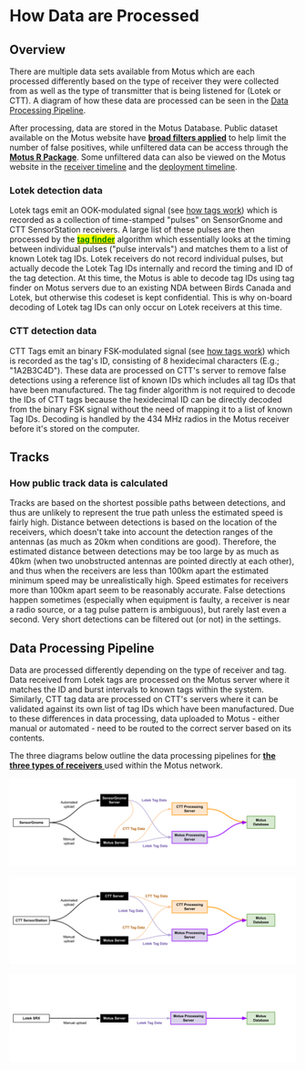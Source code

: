 # How Data are Processed

## Overview

There are multiple data sets available from Motus which are each processed differently based on the type of receiver they were collected from as well as the type of transmitter that is being listened for (Lotek or CTT). A diagram of how these data are processed can be seen in the [Data Processing Pipeline](./#data-processing-pipeline).&#x20;

After processing, data are stored in the Motus Database. Public dataset available on the Motus website have [**broad filters applied**](public-data-filters.md) to help limit the number of false positives, while unfiltered data can be access through the [**Motus R Package**](https://motuswts.github.io/motus/). Some unfiltered data can also be viewed on the Motus website in the [receiver timeline](../../project-management/station-management/detection-timelines.md#receiver-timeline) and the [deployment timeline](../../project-management/station-management/detection-timelines.md#deployment-timeline).

### Lotek detection data

Lotek tags emit an OOK-modulated signal (see [how tags work](../../tags/how-tags-work.md#lotek-radio-tags)) which is recorded as a collection of time-stamped "pulses" on SensorGnome and CTT SensorStation receivers. A large list of these pulses are then processed by the [<mark style="color:green;">**tag finder**</mark>](tag-finder.md) algorithm which essentially looks at the timing between individual pulses ("pulse intervals") and matches them to a list of known Lotek tag IDs. Lotek receivers do not record individual pulses, but actually decode the Lotek Tag IDs internally and record the timing and ID of the tag detection. At this time, the Motus is able to decode tag IDs using tag finder on Motus servers due to an existing NDA between Birds Canada and Lotek, but otherwise this codeset is kept confidential. This is why on-board decoding of Lotek tag IDs can only occur on Lotek receivers at this time.

### **CTT detection data**

CTT Tags emit an binary FSK-modulated signal (see [how tags work](../../tags/how-tags-work.md#ctt-radio-tags)) which is recorded as the tag's ID, consisting of 8 hexidecimal characters (E.g.; "1A2B3C4D"). These data are processed on CTT's server to remove false detections using a reference list of known IDs which includes all tag IDs that have been manufactured. The tag finder algorithm is not required to decode the IDs of CTT tags because the hexidecimal ID can be directly decoded from the binary FSK signal without the need of mapping it to a list of known Tag IDs. Decoding is handled by the 434 MHz radios in the Motus receiver before it's stored on the computer.

## Tracks

### How public track data is calculated

Tracks are based on the shortest possible paths between detections, and thus are unlikely to represent the true path unless the estimated speed is fairly high. Distance between detections is based on the location of the receivers, which doesn't take into account the detection ranges of the antennas (as much as 20km when conditions are good). Therefore, the estimated distance between detections may be too large by as much as 40km (when two unobstructed antennas are pointed directly at each other), and thus when the receivers are less than 100km apart the estimated minimum speed may be unrealistically high. Speed estimates for receivers more than 100km apart seem to be reasonably accurate. False detections happen sometimes (especially when equipment is faulty, a receiver is near a radio source, or a tag pulse pattern is ambiguous), but rarely last even a second. Very short detections can be filtered out (or not) in the settings.

## Data Processing Pipeline

Data are processed differently depending on the type of receiver and tag. Data received from Lotek tags are processed on the Motus server where it matches the ID and burst intervals to known tags within the system. Similarly, CTT tag data are processed on CTT's servers where it can be validated against its own list of tag IDs which have been manufactured. Due to these differences in data processing, data uploaded to Motus - either manual or automated - need to be routed to the correct server based on its contents.

The three diagrams below outline the data processing pipelines for [**the three types of receivers** ](../../stations/station-equipment/receivers.md)used within the Motus network.

![SesnorGnome Data Processing Pipeline](<../../.gitbook/assets/SensorGnome Data Processing Pipeline Diagram.png>)

![CTT SensorStation Data Processing Pipeline](<../../.gitbook/assets/CTT SensorStation Data Processing Pipeline Diagram.png>)

![Lotek SRX Data Processing Pipeline](<../../.gitbook/assets/Lotek SRX Data Processing Pipeline Diagram.png>)
